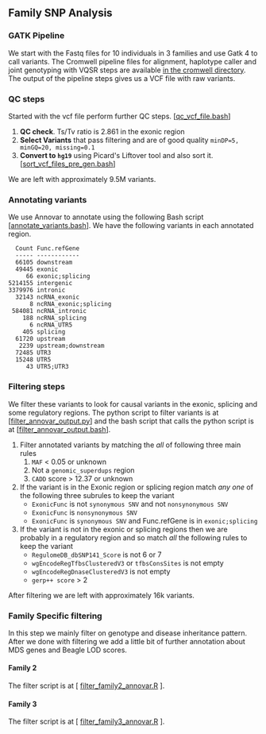 ## Family SNP Analysis 

### GATK Pipeline
We start with the Fastq files for 10 individuals in 3 families and use Gatk 4
to call variants. The Cromwell pipeline files for alignment, haplotype caller
and joint genotyping with VQSR steps are available [in the cromwell
directory](../cromwell/). The output of the pipeline steps gives us a VCF file
with raw variants. 

### QC steps
Started with the vcf file perform further QC steps. \[[qc\_vcf\_file.bash](../scripts/qc_vcf_file.bash)\]
1. **QC check**. Ts/Tv ratio is 2.861 in the exonic region 
1. **Select Variants** that pass filtering and are of good quality `minDP=5, minGQ=20, missing=0.1` 
1. **Convert to `hg19`** using Picard's Liftover tool and also sort it. \[[sort\_vcf\_files\_pre\_gen.bash](../scripts/sort_vcf_files_pre_gen.bash)\]

We are left with approximately 9.5M variants. 

### Annotating variants
We use Annovar to annotate using the following Bash script
\[[annotate\_variants.bash](../scripts/annotate_variants.bash)\]. We have the
following variants in each annotated region.

```
  Count Func.refGene
  ----- ------------
  66105 downstream 
  49445 exonic 
     66 exonic;splicing 
5214155 intergenic 
3379976 intronic 
  32143 ncRNA_exonic 
      8 ncRNA_exonic;splicing 
 584081 ncRNA_intronic 
    188 ncRNA_splicing 
      6 ncRNA_UTR5 
    405 splicing 
  61720 upstream 
   2239 upstream;downstream 
  72485 UTR3 
  15248 UTR5 
     43 UTR5;UTR3 
```

### Filtering steps
We filter these variants to look for causal variants in the exonic, splicing
and some regulatory regions. The python script to filter variants is at
\[[filter\_annovar\_output.py](../scripts/filter_annovar_output.py)\] and the
bash script that calls the python script is at
\[[filter\_annovar\_output.bash](../scripts/filter_annovar_output.bash)\]. 

1. Filter annotated variants by matching the *all* of following three main rules     
    1. `MAF` < 0.05 or unknown
    1. Not a `genomic_superdups` region
    1. `CADD` score > 12.37 or unknown
1. If the variant is in the Exonic region or splicing region match *any one* of
   the following three subrules to keep the variant 
    * `ExonicFunc` is not `synonymous SNV` and not `nonsynonymous SNV`
    * `ExonicFunc` is `nonsynonymous SNV`
    * `ExonicFunc` is `synonymous SNV` and Func.refGene is in `exonic;splicing`
1. If the variant is not in the exonic or splicing regions then we are probably
   in a regulatory region and so match *all* the following rules to keep the variant
    * `RegulomeDB_dbSNP141_Score` is not 6 or 7
    * `wgEncodeRegTfbsClusteredV3` or `tfbsConsSites` is not empty
    * `wgEncodeRegDnaseClusteredV3` is not empty
    * `gerp++ score` > 2

After filtering we are left with approximately 16k variants.


### Family Specific filtering
In this step we mainly filter on genotype and disease inheritance pattern.
After we done with filtering we add a little bit of further annotation about
MDS genes and Beagle LOD scores. 

#### Family 2
The filter script is at \[ [filter\_family2\_annovar.R](../scripts/filter_family2_annovar.R) \].

#### Family 3
The filter script is at \[ [filter\_family3\_annovar.R](../scripts/filter_family3_annovar.R) \].

